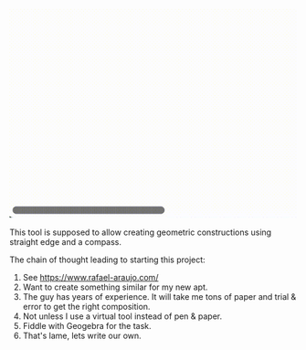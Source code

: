 ![](screencast.gif)

This tool is supposed to allow creating geometric constructions using straight edge and a compass.

The chain of thought leading to starting this project:

 1. See https://www.rafael-araujo.com/
 2. Want to create something similar for my new apt.
 3. The guy has years of experience. It will take me tons of paper and trial & error to get the right composition.
 4. Not unless I use a virtual tool instead of pen & paper.
 5. Fiddle with Geogebra for the task.
 6. That's lame, lets write our own.